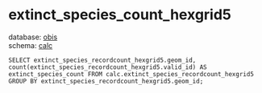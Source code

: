 # extinct_species_count_hexgrid5
database: [obis](../)  
schema: [calc](calc)  

    SELECT extinct_species_recordcount_hexgrid5.geom_id, count(extinct_species_recordcount_hexgrid5.valid_id) AS extinct_species_count FROM calc.extinct_species_recordcount_hexgrid5 GROUP BY extinct_species_recordcount_hexgrid5.geom_id;